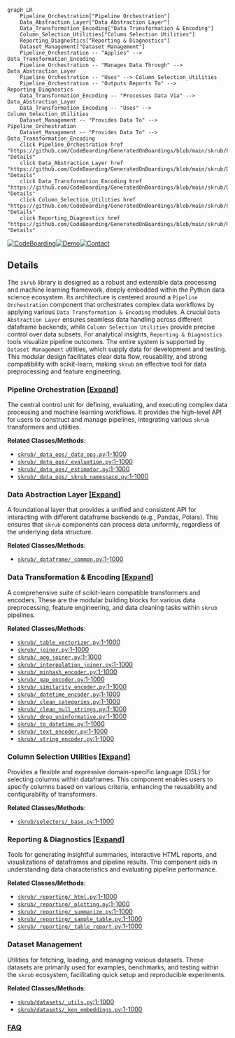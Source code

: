 ```mermaid
graph LR
    Pipeline_Orchestration["Pipeline Orchestration"]
    Data_Abstraction_Layer["Data Abstraction Layer"]
    Data_Transformation_Encoding["Data Transformation & Encoding"]
    Column_Selection_Utilities["Column Selection Utilities"]
    Reporting_Diagnostics["Reporting & Diagnostics"]
    Dataset_Management["Dataset Management"]
    Pipeline_Orchestration -- "Applies" --> Data_Transformation_Encoding
    Pipeline_Orchestration -- "Manages Data Through" --> Data_Abstraction_Layer
    Pipeline_Orchestration -- "Uses" --> Column_Selection_Utilities
    Pipeline_Orchestration -- "Outputs Reports To" --> Reporting_Diagnostics
    Data_Transformation_Encoding -- "Processes Data Via" --> Data_Abstraction_Layer
    Data_Transformation_Encoding -- "Uses" --> Column_Selection_Utilities
    Dataset_Management -- "Provides Data To" --> Pipeline_Orchestration
    Dataset_Management -- "Provides Data To" --> Data_Transformation_Encoding
    click Pipeline_Orchestration href "https://github.com/CodeBoarding/GeneratedOnBoardings/blob/main/skrub/Pipeline_Orchestration.md" "Details"
    click Data_Abstraction_Layer href "https://github.com/CodeBoarding/GeneratedOnBoardings/blob/main/skrub/Data_Abstraction_Layer.md" "Details"
    click Data_Transformation_Encoding href "https://github.com/CodeBoarding/GeneratedOnBoardings/blob/main/skrub/Data_Transformation_Encoding.md" "Details"
    click Column_Selection_Utilities href "https://github.com/CodeBoarding/GeneratedOnBoardings/blob/main/skrub/Column_Selection_Utilities.md" "Details"
    click Reporting_Diagnostics href "https://github.com/CodeBoarding/GeneratedOnBoardings/blob/main/skrub/Reporting_Diagnostics.md" "Details"
```

[![CodeBoarding](https://img.shields.io/badge/Generated%20by-CodeBoarding-9cf?style=flat-square)](https://github.com/CodeBoarding/GeneratedOnBoardings)[![Demo](https://img.shields.io/badge/Try%20our-Demo-blue?style=flat-square)](https://www.codeboarding.org/demo)[![Contact](https://img.shields.io/badge/Contact%20us%20-%20contact@codeboarding.org-lightgrey?style=flat-square)](mailto:contact@codeboarding.org)

## Details

The `skrub` library is designed as a robust and extensible data processing and machine learning framework, deeply embedded within the Python data science ecosystem. Its architecture is centered around a `Pipeline Orchestration` component that orchestrates complex data workflows by applying various `Data Transformation & Encoding` modules. A crucial `Data Abstraction Layer` ensures seamless data handling across different dataframe backends, while `Column Selection Utilities` provide precise control over data subsets. For analytical insights, `Reporting & Diagnostics` tools visualize pipeline outcomes. The entire system is supported by `Dataset Management` utilities, which supply data for development and testing. This modular design facilitates clear data flow, reusability, and strong compatibility with scikit-learn, making `skrub` an effective tool for data preprocessing and feature engineering.

### Pipeline Orchestration [[Expand]](./Pipeline_Orchestration.md)
The central control unit for defining, evaluating, and executing complex data processing and machine learning workflows. It provides the high-level API for users to construct and manage pipelines, integrating various `skrub` transformers and utilities.


**Related Classes/Methods**:

- <a href="https://github.com/skrub-data/skrub/blob/main/skrub/_data_ops/_data_ops.py#L1-L1000" target="_blank" rel="noopener noreferrer">`skrub/_data_ops/_data_ops.py`:1-1000</a>
- <a href="https://github.com/skrub-data/skrub/blob/main/skrub/_data_ops/_evaluation.py#L1-L1000" target="_blank" rel="noopener noreferrer">`skrub/_data_ops/_evaluation.py`:1-1000</a>
- <a href="https://github.com/skrub-data/skrub/blob/main/skrub/_data_ops/_estimator.py#L1-L1000" target="_blank" rel="noopener noreferrer">`skrub/_data_ops/_estimator.py`:1-1000</a>
- <a href="https://github.com/skrub-data/skrub/blob/main/skrub/_data_ops/_skrub_namespace.py#L1-L1000" target="_blank" rel="noopener noreferrer">`skrub/_data_ops/_skrub_namespace.py`:1-1000</a>


### Data Abstraction Layer [[Expand]](./Data_Abstraction_Layer.md)
A foundational layer that provides a unified and consistent API for interacting with different dataframe backends (e.g., Pandas, Polars). This ensures that `skrub` components can process data uniformly, regardless of the underlying data structure.


**Related Classes/Methods**:

- <a href="https://github.com/skrub-data/skrub/blob/main/skrub/_dataframe/_common.py#L1-L1000" target="_blank" rel="noopener noreferrer">`skrub/_dataframe/_common.py`:1-1000</a>


### Data Transformation & Encoding [[Expand]](./Data_Transformation_Encoding.md)
A comprehensive suite of scikit-learn compatible transformers and encoders. These are the modular building blocks for various data preprocessing, feature engineering, and data cleaning tasks within `skrub` pipelines.


**Related Classes/Methods**:

- <a href="https://github.com/skrub-data/skrub/blob/main/skrub/_table_vectorizer.py#L1-L1000" target="_blank" rel="noopener noreferrer">`skrub/_table_vectorizer.py`:1-1000</a>
- <a href="https://github.com/skrub-data/skrub/blob/main/skrub/_joiner.py#L1-L1000" target="_blank" rel="noopener noreferrer">`skrub/_joiner.py`:1-1000</a>
- <a href="https://github.com/skrub-data/skrub/blob/main/skrub/_agg_joiner.py#L1-L1000" target="_blank" rel="noopener noreferrer">`skrub/_agg_joiner.py`:1-1000</a>
- <a href="https://github.com/skrub-data/skrub/blob/main/skrub/_interpolation_joiner.py#L1-L1000" target="_blank" rel="noopener noreferrer">`skrub/_interpolation_joiner.py`:1-1000</a>
- <a href="https://github.com/skrub-data/skrub/blob/main/skrub/_minhash_encoder.py#L1-L1000" target="_blank" rel="noopener noreferrer">`skrub/_minhash_encoder.py`:1-1000</a>
- <a href="https://github.com/skrub-data/skrub/blob/main/skrub/_gap_encoder.py#L1-L1000" target="_blank" rel="noopener noreferrer">`skrub/_gap_encoder.py`:1-1000</a>
- <a href="https://github.com/skrub-data/skrub/blob/main/skrub/_similarity_encoder.py#L1-L1000" target="_blank" rel="noopener noreferrer">`skrub/_similarity_encoder.py`:1-1000</a>
- <a href="https://github.com/skrub-data/skrub/blob/main/skrub/_datetime_encoder.py#L1-L1000" target="_blank" rel="noopener noreferrer">`skrub/_datetime_encoder.py`:1-1000</a>
- <a href="https://github.com/skrub-data/skrub/blob/main/skrub/_clean_categories.py#L1-L1000" target="_blank" rel="noopener noreferrer">`skrub/_clean_categories.py`:1-1000</a>
- <a href="https://github.com/skrub-data/skrub/blob/main/skrub/_clean_null_strings.py#L1-L1000" target="_blank" rel="noopener noreferrer">`skrub/_clean_null_strings.py`:1-1000</a>
- <a href="https://github.com/skrub-data/skrub/blob/main/skrub/_drop_uninformative.py#L1-L1000" target="_blank" rel="noopener noreferrer">`skrub/_drop_uninformative.py`:1-1000</a>
- <a href="https://github.com/skrub-data/skrub/blob/main/skrub/_to_datetime.py#L1-L1000" target="_blank" rel="noopener noreferrer">`skrub/_to_datetime.py`:1-1000</a>
- <a href="https://github.com/skrub-data/skrub/blob/main/skrub/_text_encoder.py#L1-L1000" target="_blank" rel="noopener noreferrer">`skrub/_text_encoder.py`:1-1000</a>
- <a href="https://github.com/skrub-data/skrub/blob/main/skrub/_string_encoder.py#L1-L1000" target="_blank" rel="noopener noreferrer">`skrub/_string_encoder.py`:1-1000</a>


### Column Selection Utilities [[Expand]](./Column_Selection_Utilities.md)
Provides a flexible and expressive domain-specific language (DSL) for selecting columns within dataframes. This component enables users to specify columns based on various criteria, enhancing the reusability and configurability of transformers.


**Related Classes/Methods**:

- <a href="https://github.com/skrub-data/skrub/blob/main/skrub/selectors/_base.py#L1-L1000" target="_blank" rel="noopener noreferrer">`skrub/selectors/_base.py`:1-1000</a>


### Reporting & Diagnostics [[Expand]](./Reporting_Diagnostics.md)
Tools for generating insightful summaries, interactive HTML reports, and visualizations of dataframes and pipeline results. This component aids in understanding data characteristics and evaluating pipeline performance.


**Related Classes/Methods**:

- <a href="https://github.com/skrub-data/skrub/blob/main/skrub/_reporting/_html.py#L1-L1000" target="_blank" rel="noopener noreferrer">`skrub/_reporting/_html.py`:1-1000</a>
- <a href="https://github.com/skrub-data/skrub/blob/main/skrub/_reporting/_plotting.py#L1-L1000" target="_blank" rel="noopener noreferrer">`skrub/_reporting/_plotting.py`:1-1000</a>
- <a href="https://github.com/skrub-data/skrub/blob/main/skrub/_reporting/_summarize.py#L1-L1000" target="_blank" rel="noopener noreferrer">`skrub/_reporting/_summarize.py`:1-1000</a>
- <a href="https://github.com/skrub-data/skrub/blob/main/skrub/_reporting/_sample_table.py#L1-L1000" target="_blank" rel="noopener noreferrer">`skrub/_reporting/_sample_table.py`:1-1000</a>
- <a href="https://github.com/skrub-data/skrub/blob/main/skrub/_reporting/_table_report.py#L1-L1000" target="_blank" rel="noopener noreferrer">`skrub/_reporting/_table_report.py`:1-1000</a>


### Dataset Management
Utilities for fetching, loading, and managing various datasets. These datasets are primarily used for examples, benchmarks, and testing within the `skrub` ecosystem, facilitating quick setup and reproducible experiments.


**Related Classes/Methods**:

- <a href="https://github.com/skrub-data/skrub/blob/main/skrub/datasets/_utils.py#L1-L1000" target="_blank" rel="noopener noreferrer">`skrub/datasets/_utils.py`:1-1000</a>
- <a href="https://github.com/skrub-data/skrub/blob/main/skrub/datasets/_ken_embeddings.py#L1-L1000" target="_blank" rel="noopener noreferrer">`skrub/datasets/_ken_embeddings.py`:1-1000</a>




### [FAQ](https://github.com/CodeBoarding/GeneratedOnBoardings/tree/main?tab=readme-ov-file#faq)